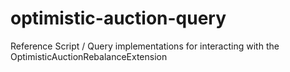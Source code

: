 # optimistic-auction-query
Reference Script / Query implementations for interacting with the OptimisticAuctionRebalanceExtension
